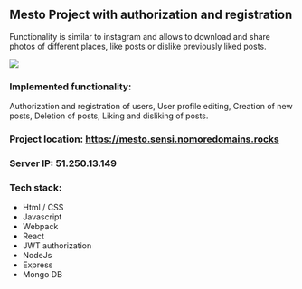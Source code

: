 ## Mesto Project with authorization and registration

Functionality is similar to instagram and allows to download and share photos of different places, like posts or dislike previously liked posts.

![](public/mesto_480px.gif)  

### Implemented functionality:
Authorization and registration of users,
User profile editing,
Creation of new posts,
Deletion of posts,
Liking and disliking of posts.

### Project location: https://mesto.sensi.nomoredomains.rocks

### Server IP: 51.250.13.149

### Tech stack:
- Html / CSS
- Javascript
- Webpack
- React
- JWT authorization
- NodeJs
- Express
- Mongo DB

